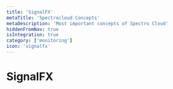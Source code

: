 ```yaml
---
title: 'SignalFX'
metaTitle: 'Spectrocloud Concepts'
metaDescription: 'Most important concepts of Spectro Cloud'
hiddenFromNav: true
isIntegration: true
category: ['monitoring']
icon: 'signalfx'
---
```


# SignalFX
